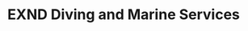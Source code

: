 ---
title: "EXND Diving and Marine Services"
url: /niceville/exnd-diving-and-marine-services/
shop: diving
---